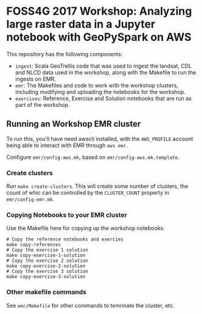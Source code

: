 # FOSS4G 2017 Workshop: Analyzing large raster data in a Jupyter notebook with GeoPySpark on AWS

This repository has the following components:

- `ingest`: Scala GeoTrellis code that was used to ingest the landsat, CDL and NLCD data
used in the workshop, along with the Makefile to run the ingests on EMR.
- `emr`: The Makefiles and code to work with the workshop clusters, including modifying
and uploading the notebooks for the workshop.
- `exercises`: Reference, Exercise and Solution notebooks that are run as part of the workshop.

## Running an Workshop EMR cluster

To run this, you'll have need awscli installed,
with the `AWS_PROFILE` account being able to interact with EMR through `aws emr`.

Configure `emr/config-aws.mk`, based on `emr/config-aws.mk.template`.

### Create clusters

Run `make create-clusters`. This will create some number of clusters,
the count of whic can be controlled by the `CLUSTER_COUNT` property in
`emr/config-emr.mk`.

### Copying Notebooks to your EMR cluster

Use the Makefile here for copying up the workshop notebooks.

```
# Copy the reference notebooks and exercies
make copy-references
# Copy the exercise 1 solution
make copy-exercise-1-solution
# Copy the exercise 2 solution
make copy-exercise-2-solution
# Copy the exercise 3 solution
make copy-exercise-3-solution
```

### Other makefile commands

See `emr/Makefile` for other commands to temrinate the cluster, etc.
